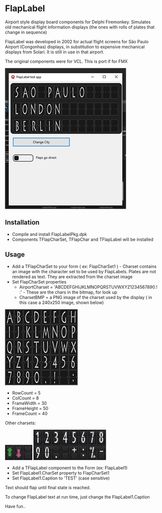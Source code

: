 # FlapLabel
Airport style display board components for Delphi Firemonkey. 
Simulates old mechanical flight information displays
(the ones with rolls of plates that change in sequence) 

FlapLabel was developed in 2002 for actual flight screens for 
São Paulo Airport (Congonhas) displays, 
in substitution to expensive mechanical displays from Solari.
It is still in use in that airport.

The original components were for VCL. This is port if for FMX

![screenshot](/Images/FlapLabelTestShot.png)

## Installation

* Compile and install FlapLabelPkg.dpk
* Components TFlapCharSet, TFlapChar and TFlapLabel will be installed

## Usage

* Add a TFlapCharSet to your form ( ex: FlapCharSet1 ) - Charset contains an image with the character set to be used by FlapLabels. Plates are not rendered as text. They are extracted from the charset image
* Set FlapCharSet properties
  * AirportCharset = 'ABCDEFGHIJKLMNOPQRSTUVWXYZ1234567890.! :'  - These are the chars in the bitmap, for look up
  * CharsetBMP = a PNG image of the charset used by the display ( in this case a 240x250 image, shown below)
 
![Letters and numbers charset](/Images/LettersNumbersCharset.png)
  
  * RowCount = 5
  * ColCount = 8
  * FrameWidth = 30
  * FrameHeight = 50
  * FrameCount = 40
 
Other charsets:

![sample charset](/Images/ArrowsCharset.png)
![Numbers charset](/Images/NumbersCharset.png)
 
* Add a TFlapLabel component to the Form (ex: FlapLabel1) 
* Set FlapLabel1.CharSet property to FlapCharSet1
* Set FlapLabel1.Caption to 'TEST'  (case sensitive)

Text should flap until final state is reached. 

To change FlapLabel text at run time, just change the FlapLabel1.Caption

Have fun..

